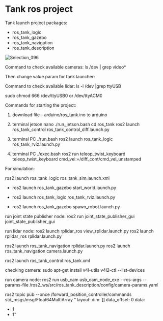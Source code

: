 # Tank ros project

Tank launch project packages:
- ros_tank_logic
- ros_tank_gazebo
- ros_tank_navigation
- ros_tank_description

![Selection_096](https://user-images.githubusercontent.com/23004657/209576988-321a2a82-18bd-4550-98bb-9a9118b5310c.png)


Command to check available cameras:
ls /dev | grep video*

Then change value param for tank launcher:
<param name="video_device" value="/dev/video4" />

Command to check available lidar:
ls -l /dev |grep ttyUSB

sudo chmod 666 /dev/ttyUSB0 or /dev/ttyACM0

Commands for starting the project:

1. download file - arduino/ros_tank.ino to arduino


2. terminal jetson nano
./run_jetson.bash
cd ros_tank 
ros2 launch ros_tank_control ros_tank_control_diff.launch.py

3. terminal PC
./run.bash
ros2 launch ros_tank_logic ros_tank_rviz.launch.py

4. terminal PC
./exec.bash 
ros2 run teleop_twist_keyboard teleop_twist_keyboard cmd_vel:=/diff_cont/cmd_vel_unstamped


For simulation:

ros2 launch ros_tank_logic ros_tank_sim.launch.xml
<!-- Spawn world in gazebo running sim -->
- ros2 launch ros_tank_gazebo start_world.launch.py
<!-- Publish URDF file in robot_description topic and launch rviz -->
- ros2 launch ros_tank_logic ros_tank_rviz.launch.py
<!-- Read robot_description and spawn in gazebo running sim -->
- ros2 launch ros_tank_gazebo spawn_robot.launch.py


run joint state publisher node:
ros2 run joint_state_publisher_gui joint_state_publisher_gui

run lidar node:
ros2 launch rplidar_ros view_rplidar.launch.py 
ros2 launch rplidar_ros rplidar.launch.py 

ros2 launch ros_tank_navigation rplidar.launch.py
ros2 launch ros_tank_navigation camera.launch.py

ros2 launch ros_tank_control ros_tank.xml

checking camera:
sudo apt-get install v4l-utils
v4l2-ctl --list-devices

run camera node:
ros2 run usb_cam usb_cam_node_exe --ros-args --params-file /ros2_ws/src/ros_tank_description/config/camera-params.yaml


ros2 topic pub --once /forward_position_controller/commands std_msgs/msg/Float64MultiArray "
layout:
 dim: []
 data_offset: 0
data:
 - 1
 - 1"
